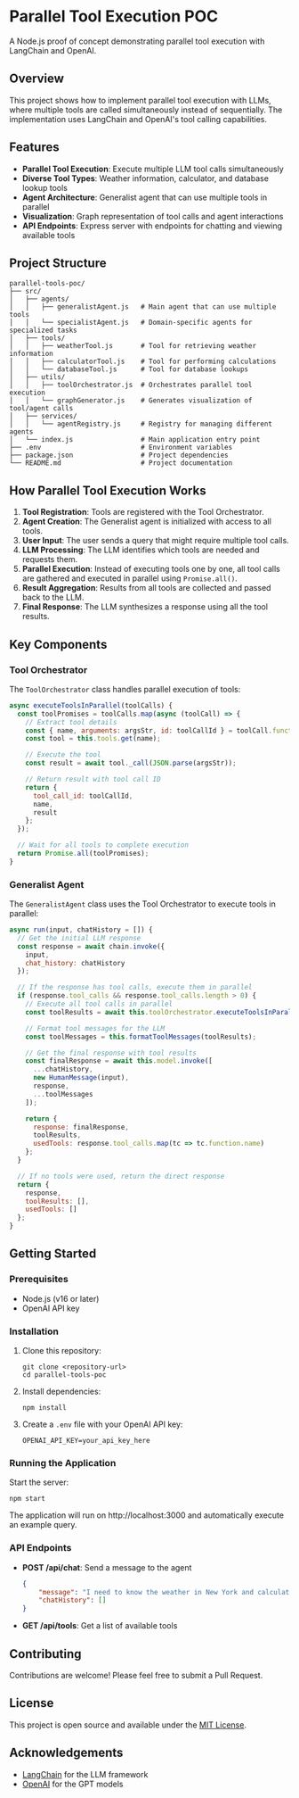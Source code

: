 # Parallel Tool Execution POC

A Node.js proof of concept demonstrating parallel tool execution with LangChain and OpenAI.

## Overview

This project shows how to implement parallel tool execution with LLMs, where multiple tools are called simultaneously instead of sequentially. The implementation uses LangChain and OpenAI's tool calling capabilities.

## Features

-   **Parallel Tool Execution**: Execute multiple LLM tool calls simultaneously
-   **Diverse Tool Types**: Weather information, calculator, and database lookup tools
-   **Agent Architecture**: Generalist agent that can use multiple tools in parallel
-   **Visualization**: Graph representation of tool calls and agent interactions
-   **API Endpoints**: Express server with endpoints for chatting and viewing available tools

## Project Structure

```
parallel-tools-poc/
├── src/
│   ├── agents/
│   │   ├── generalistAgent.js   # Main agent that can use multiple tools
│   │   └── specialistAgent.js   # Domain-specific agents for specialized tasks
│   ├── tools/
│   │   ├── weatherTool.js       # Tool for retrieving weather information
│   │   ├── calculatorTool.js    # Tool for performing calculations
│   │   └── databaseTool.js      # Tool for database lookups
│   ├── utils/
│   │   ├── toolOrchestrator.js  # Orchestrates parallel tool execution
│   │   └── graphGenerator.js    # Generates visualization of tool/agent calls
│   ├── services/
│   │   └── agentRegistry.js     # Registry for managing different agents
│   └── index.js                 # Main application entry point
├── .env                         # Environment variables
├── package.json                 # Project dependencies
└── README.md                    # Project documentation
```

## How Parallel Tool Execution Works

1. **Tool Registration**: Tools are registered with the Tool Orchestrator.
2. **Agent Creation**: The Generalist agent is initialized with access to all tools.
3. **User Input**: The user sends a query that might require multiple tool calls.
4. **LLM Processing**: The LLM identifies which tools are needed and requests them.
5. **Parallel Execution**: Instead of executing tools one by one, all tool calls are gathered and executed in parallel using `Promise.all()`.
6. **Result Aggregation**: Results from all tools are collected and passed back to the LLM.
7. **Final Response**: The LLM synthesizes a response using all the tool results.

## Key Components

### Tool Orchestrator

The `ToolOrchestrator` class handles parallel execution of tools:

```javascript
async executeToolsInParallel(toolCalls) {
  const toolPromises = toolCalls.map(async (toolCall) => {
    // Extract tool details
    const { name, arguments: argsStr, id: toolCallId } = toolCall.function;
    const tool = this.tools.get(name);

    // Execute the tool
    const result = await tool._call(JSON.parse(argsStr));

    // Return result with tool call ID
    return {
      tool_call_id: toolCallId,
      name,
      result
    };
  });

  // Wait for all tools to complete execution
  return Promise.all(toolPromises);
}
```

### Generalist Agent

The `GeneralistAgent` class uses the Tool Orchestrator to execute tools in parallel:

```javascript
async run(input, chatHistory = []) {
  // Get the initial LLM response
  const response = await chain.invoke({
    input,
    chat_history: chatHistory
  });

  // If the response has tool calls, execute them in parallel
  if (response.tool_calls && response.tool_calls.length > 0) {
    // Execute all tool calls in parallel
    const toolResults = await this.toolOrchestrator.executeToolsInParallel(response.tool_calls);

    // Format tool messages for the LLM
    const toolMessages = this.formatToolMessages(toolResults);

    // Get the final response with tool results
    const finalResponse = await this.model.invoke([
      ...chatHistory,
      new HumanMessage(input),
      response,
      ...toolMessages
    ]);

    return {
      response: finalResponse,
      toolResults,
      usedTools: response.tool_calls.map(tc => tc.function.name)
    };
  }

  // If no tools were used, return the direct response
  return {
    response,
    toolResults: [],
    usedTools: []
  };
}
```

## Getting Started

### Prerequisites

-   Node.js (v16 or later)
-   OpenAI API key

### Installation

1. Clone this repository:

    ```
    git clone <repository-url>
    cd parallel-tools-poc
    ```

2. Install dependencies:

    ```
    npm install
    ```

3. Create a `.env` file with your OpenAI API key:
    ```
    OPENAI_API_KEY=your_api_key_here
    ```

### Running the Application

Start the server:

```
npm start
```

The application will run on http://localhost:3000 and automatically execute an example query.

### API Endpoints

-   **POST /api/chat**: Send a message to the agent

    ```json
    {
        "message": "I need to know the weather in New York and calculate 583 * 24",
        "chatHistory": []
    }
    ```

-   **GET /api/tools**: Get a list of available tools

## Contributing

Contributions are welcome! Please feel free to submit a Pull Request.

## License

This project is open source and available under the [MIT License](LICENSE).

## Acknowledgements

-   [LangChain](https://js.langchain.com/) for the LLM framework
-   [OpenAI](https://openai.com/) for the GPT models
